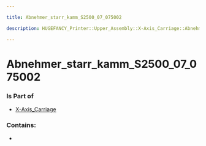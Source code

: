 ```yaml
---

title: Abnehmer_starr_kamm_S2500_07_075002

description: HUGEFANCY_Printer::Upper_Assembly::X-Axis_Carriage::Abnehmer_starr_kamm_S2500_07_075002

---
```

# Abnehmer_starr_kamm_S2500_07_075002
<script>
    var geoarray = '{"Abnehmer_starr_kamm_S2500_07_075002": {}}';
</script>
<script>
    var basepath = '/assets/HUGEFANCY_Printer/Upper_Assembly/X-Axis_Carriage/';
</script>
<link rel="stylesheet" href="/css/container.css">

<div id="container"></div>

<!-- these are the required scripts for the three.js scene -->
<script src="/lib/three.min.js"></script>
<script src="/lib/OrbitControls.js"></script>
<script src="/lib/RectAreaLightUniformsLib.js"></script>
<!-- this is your app's lib file -->
<script src="/lib/triceratops_app.js"></script>
### Is Part of
- [X-Axis_Carriage](../X-Axis_Carriage)  

### Contains:
- [](./Abnehmer_starr_kamm_S2500_07_075002/)

